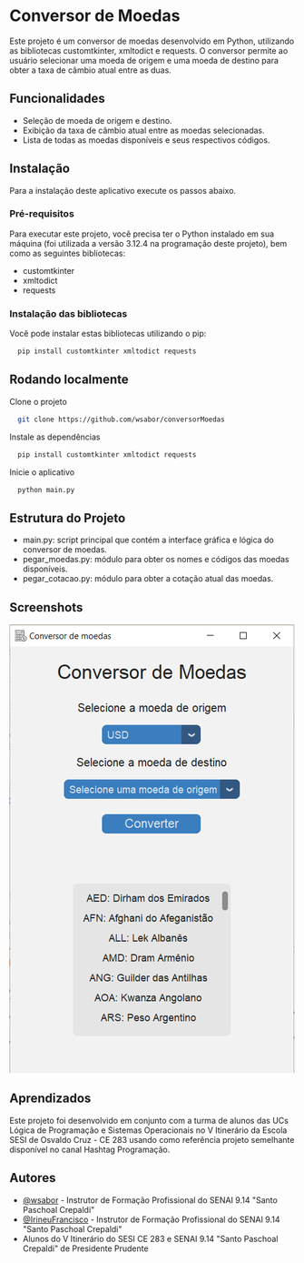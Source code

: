 # Conversor de Moedas

Este projeto é um conversor de moedas desenvolvido em Python, utilizando as bibliotecas customtkinter, xmltodict e requests. O conversor permite ao usuário selecionar uma moeda de origem e uma moeda de destino para obter a taxa de câmbio atual entre as duas.

## Funcionalidades

- Seleção de moeda de origem e destino.
- Exibição da taxa de câmbio atual entre as moedas selecionadas.
- Lista de todas as moedas disponíveis e seus respectivos códigos.

## Instalação

Para a instalação deste aplicativo execute os passos abaixo.

### Pré-requisitos

Para executar este projeto, você precisa ter o Python instalado em sua máquina (foi utilizada a versão 3.12.4 na programação deste projeto), bem como as seguintes bibliotecas:

- customtkinter
- xmltodict
- requests

### Instalação das bibliotecas

Você pode instalar estas bibliotecas utilizando o pip:

```bash
  pip install customtkinter xmltodict requests
```

## Rodando localmente

Clone o projeto

```bash
  git clone https://github.com/wsabor/conversorMoedas
```

Instale as dependências

```bash
  pip install customtkinter xmltodict requests
```

Inicie o aplicativo

```bash
  python main.py
```

## Estrutura do Projeto

- main.py: script principal que contém a interface gráfica e lógica do conversor de moedas.
- pegar_moedas.py: módulo para obter os nomes e códigos das moedas disponíveis.
- pegar_cotacao.py: módulo para obter a cotação atual das moedas.

## Screenshots

<img src="image.png">

## Aprendizados

Este projeto foi desenvolvido em conjunto com a turma de alunos das UCs Lógica de Programação e Sistemas Operacionais no V Itinerário da Escola SESI de Osvaldo Cruz - CE 283 usando como referência projeto semelhante disponível no canal Hashtag Programação.

## Autores

- [@wsabor](https://www.github.com/wsabor) - Instrutor de Formação Profissional do SENAI 9.14 "Santo Paschoal Crepaldi"
- [@IrineuFrancisco](https://www.github.com/irineufrancisco) - Instrutor de Formação Profissional do SENAI 9.14 "Santo Paschoal Crepaldi"
- Alunos do V Itinerário do SESI CE 283 e SENAI 9.14 "Santo Paschoal Crepaldi" de Presidente Prudente